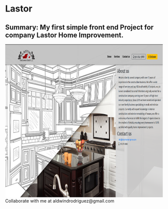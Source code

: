 # Lastor   

## Summary: My first simple front end Project for company Lastor Home Improvement.    
<img src="screenshots/1.png" alt="alt text" width="914" height="488">  
Collaborate with me at aldwindrodriguez@gmail.com
